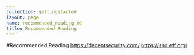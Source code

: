 ```yaml
---
collection: gettingstarted
layout: page
name: recommended_reading.md
title: Recommended Reading
---
```


#Recommended Reading
https://decentsecurity.com/
https://ssd.eff.org/
